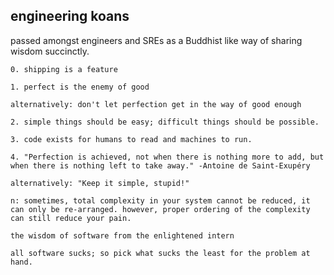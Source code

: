 ## engineering koans

passed amongst engineers and SREs as a Buddhist like way of sharing wisdom succinctly.

```
0. shipping is a feature

1. perfect is the enemy of good

alternatively: don't let perfection get in the way of good enough

2. simple things should be easy; difficult things should be possible.

3. code exists for humans to read and machines to run.

4. "Perfection is achieved, not when there is nothing more to add, but when there is nothing left to take away." -Antoine de Saint-Exupéry

alternatively: "Keep it simple, stupid!"

n: sometimes, total complexity in your system cannot be reduced, it can only be re-arranged. however, proper ordering of the complexity can still reduce your pain.
```


```
the wisdom of software from the enlightened intern

all software sucks; so pick what sucks the least for the problem at hand.
````
